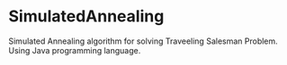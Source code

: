 # SimulatedAnnealing
Simulated Annealing algorithm for solving Traveeling Salesman Problem.
Using Java programming language.

